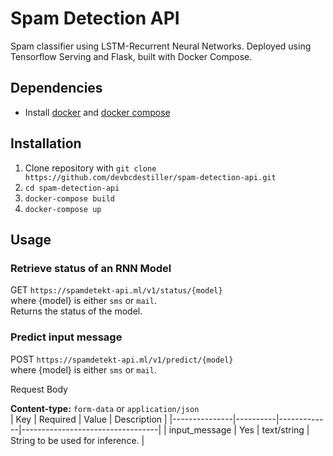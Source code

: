 # Spam Detection API

Spam classifier using LSTM-Recurrent Neural Networks. Deployed using Tensorflow Serving and Flask, built with Docker Compose.
## Dependencies

- Install [docker](https://docs.docker.com/get-docker/) and [docker compose](https://docs.docker.com/compose/install/)

## Installation

1. Clone repository with `git clone https://github.com/devbcdestiller/spam-detection-api.git`
2. `cd spam-detection-api`
3. `docker-compose build`
4. `docker-compose up`

## Usage

### Retrieve status of an RNN Model

GET `https://spamdetekt-api.ml/v1/status/{model}`  
where {model} is either `sms` or `mail`.  
Returns the status of the model.

### Predict input message

POST `https://spamdetekt-api.ml/v1/predict/{model}`  
where {model} is either `sms` or `mail`.

Request Body

**Content-type:** `form-data` or `application/json`  
| Key           | Required | Value       | Description                      |
|---------------|----------|-------------|----------------------------------|
| input_message | Yes      | text/string | String to be used for inference. |
